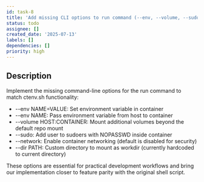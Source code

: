 ```yaml
---
id: task-8
title: 'Add missing CLI options to run command (--env, --volume, --sudo, --network)'
status: todo
assignee: []
created_date: '2025-07-13'
labels: []
dependencies: []
priority: high
---
```


## Description

Implement the missing command-line options for the run command to match ctenv.sh functionality:

- --env NAME=VALUE: Set environment variable in container
- --env NAME: Pass environment variable from host to container  
- --volume HOST:CONTAINER: Mount additional volumes beyond the default repo mount
- --sudo: Add user to sudoers with NOPASSWD inside container
- --network: Enable container networking (default is disabled for security)
- --dir PATH: Custom directory to mount as workdir (currently hardcoded to current directory)

These options are essential for practical development workflows and bring our implementation closer to feature parity with the original shell script.
